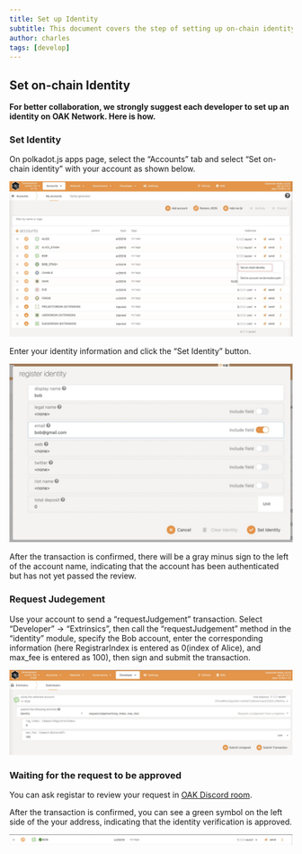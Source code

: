 ```yaml
---
title: Set up Identity
subtitle: This document covers the step of setting up on-chain identity for your account
author: charles
tags: [develop]
---
```


## Set on-chain Identity

**For better collaboration, we strongly suggest each developer to set up an identity on OAK Network. Here is how.**

### Set Identity

On polkadot.js apps page, select the “Accounts” tab and select “Set on-chain identity” with your account as shown below.

![accounts](../assets/img/identity/accounts.jpeg)

Enter your identity information and click the “Set Identity” button.

![request](../assets/img/identity/register.jpeg)

After the transaction is confirmed, there will be a gray minus sign to the left of the account name, indicating that the account has been authenticated but has not yet passed the review.

### Request Judegement

Use your account to send a “requestJudgement” transaction.
Select “Developer” -> “Extrinsics”, then call the “requestJudgement” method in the “identity” module, specify the Bob account, enter the corresponding information (here RegistrarIndex is entered as 0(index of Alice), and max_fee is entered as 100), then sign and submit the transaction.

![request](../assets/img/identity/request.jpeg)

### Waiting for the request to be approved

You can ask registar to review your request in [OAK Discord room](https://discord.gg/RgX8bsXR).

After the transaction is confirmed, you can see a green symbol on the left side of the your address, indicating that the identity verification is approved.

![request](../assets/img/identity/success.jpeg)
